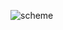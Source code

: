 
![scheme](https://user-images.githubusercontent.com/64112736/186766470-8a40b96d-d0c0-45d3-956d-7a8b19c1b739.jpg)
